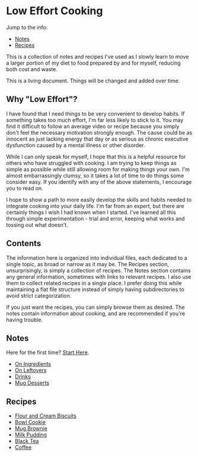 # Low Effort Cooking

Jump to the info:
* [Notes](#notes)
* [Recipes](#recipes)

This is a collection of notes and recipes I've used as I slowly learn to move a
larger portion of my diet to food prepared by and for myself, reducing both
cost and waste.

This is a living document. Things will be changed and added over time.

## Why "Low Effort"?

I have found that I need things to be very convenient to develop habits. If
something takes too much effort, I'm far less likely to stick to it. You may
find it difficult to follow an average video or recipe because you simply don't
feel the necessary motivation strongly enough. The cause could be as innocent
as just lacking energy that day or as serious as chronic executive dysfunction
caused by a mental illness or other disorder.

While I can only speak for myself, I hope that this is a helpful resource for
others who have struggled with cooking. I am trying to keep things as simple as
possible while still allowing room for making things your own. I'm almost
embarrassingly clumsy, so it takes a lot of time to do things some consider
easy. If you identify with any of the above statements, I encourage you to read
on.

I hope to show a path to more easily develop the skills and habits needed to
integrate cooking into your daily life. I'm far from an expert, but there are
certainly things I wish I had known when I started. I've learned all this
through simple experimentation - trial and error, keeping what works and
tossing out what doesn't.

## Contents

The information here is organized into individual files, each dedicated to a
single topic, as broad or narrow as it may be. The Recipes section,
unsurprisingly, is simply a collection of recipes. The Notes section contains
any general information, sometimes with links to relevant recipes. I also use
them to collect related recipes in a single place. I prefer doing this while
maintaining a flat file structure instead of simply having subdirectories to
avoid strict categorization.

If you just want the recipes, you can simply browse them as desired. The notes
contain information about cooking, and are recommended if you're having
trouble.

## Notes

Here for the first time? [Start Here](/content/notes/start_here.md).

* [On Ingredients](/content/notes/on-ingredients.md)
* [On Leftovers](/content/notes/on-leftovers.md)
* [Drinks](/content/notes/drinks.md)
* [Mug Desserts](/content/notes/mug-desserts.md)

## Recipes

* [Flour and Cream Biscuits](/content/recipes/flour-and-cream-biscuits.md)
* [Bowl Cookie](/content/recipes/bowl-cookie.md)
* [Mug Brownie](/content/recipes/mug-brownie.md)
* [Milk Pudding](/content/recipes/milk-pudding.md)
* [Black Tea](/content/recipes/black-tea.md)
* [Coffee](/content/recipes/coffee.md)
